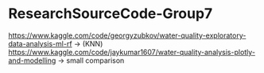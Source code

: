# ResearchSourceCode-Group7
https://www.kaggle.com/code/georgyzubkov/water-quality-exploratory-data-analysis-ml-rf -> (KNN) 
https://www.kaggle.com/code/jaykumar1607/water-quality-analysis-plotly-and-modelling -> small comparison
